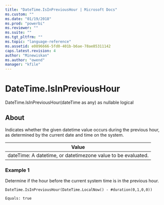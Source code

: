 ```yaml
---
title: "DateTime.IsInPreviousHour | Microsoft Docs"
ms.custom: ""
ms.date: "01/19/2018"
ms.prod: "powerbi"
ms.reviewer: ""
ms.suite: ""
ms.tgt_pltfrm: ""
ms.topic: "language-reference"
ms.assetid: e0896666-5fd0-401b-b6ae-78ae85311142
caps.latest.revision: 4
author: "Minewiskan"
ms.author: "owend"
manager: "kfile"
---
```

# DateTime.IsInPreviousHour
DateTime.IsInPreviousHour(dateTime as any) as nullable logical  
  
## About  
Indicates whether the given datetime value occurs during the previous hour, as determined by the current date and time on the system.  
  
|Value|  
|---------|  
|dateTime: A datetime, or datetimezone value to be evaluated.|  
  
### Example 1  
Determine if the hour before the current system time is in the previous hour.  
  
```  
DateTime.IsInPreviousHour(DateTime.LocalNow() - #duration(0,1,0,0))  
```  
  
```  
Equals: true  
```  
